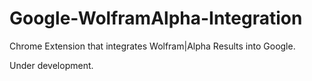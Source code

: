 Google-WolframAlpha-Integration
===============================

Chrome Extension that integrates Wolfram|Alpha Results into Google.

Under development.

